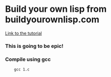 # Build your own lisp from buildyourownlisp.com

[Link to the tutorial](http://www.buildyourownlisp.com/)

### This is going to be epic!

### Compile using gcc
```
    gcc 1.c
```